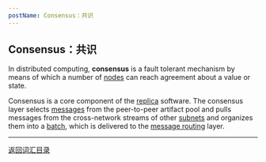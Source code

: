 ```yaml
---
postName: Consensus：共识
---
```

## Consensus：共识
In distributed computing, **consensus** is a fault tolerant mechanism by means of which a number of [nodes](../N/node) can reach agreement about a value or state.<br>

Consensus is a core component of the [replica](../R/replica) software. The consensus layer selects [messages](../M/messages) from the peer-to-peer artifact pool and pulls messages from the cross-network streams of other [subnets](../S/subnet) and organizes them into a [batch](../B/batch), which is delivered to the [message routing](../M/messagerouting) layer.


---
[返回词汇目录](../glossary)
